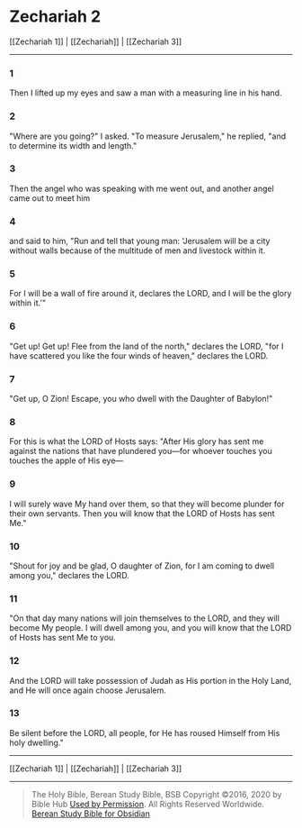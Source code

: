 # Zechariah 2

[[Zechariah 1]] | [[Zechariah]] | [[Zechariah 3]]

---

### 1
Then I lifted up my eyes and saw a man with a measuring line in his hand.

### 2
"Where are you going?" I asked. "To measure Jerusalem," he replied, "and to determine its width and length."

### 3
Then the angel who was speaking with me went out, and another angel came out to meet him

### 4
and said to him, "Run and tell that young man: 'Jerusalem will be a city without walls because of the multitude of men and livestock within it.

### 5
For I will be a wall of fire around it, declares the LORD, and I will be the glory within it.'"

### 6
"Get up! Get up! Flee from the land of the north," declares the LORD, "for I have scattered you like the four winds of heaven," declares the LORD.

### 7
"Get up, O Zion! Escape, you who dwell with the Daughter of Babylon!"

### 8
For this is what the LORD of Hosts says: "After His glory has sent me against the nations that have plundered you—for whoever touches you touches the apple of His eye—

### 9
I will surely wave My hand over them, so that they will become plunder for their own servants. Then you will know that the LORD of Hosts has sent Me."

### 10
"Shout for joy and be glad, O daughter of Zion, for I am coming to dwell among you," declares the LORD.

### 11
"On that day many nations will join themselves to the LORD, and they will become My people. I will dwell among you, and you will know that the LORD of Hosts has sent Me to you.

### 12
And the LORD will take possession of Judah as His portion in the Holy Land, and He will once again choose Jerusalem.

### 13
Be silent before the LORD, all people, for He has roused Himself from His holy dwelling."

---

[[Zechariah 1]] | [[Zechariah]] | [[Zechariah 3]]

---

> The Holy Bible, Berean Study Bible, BSB
> Copyright &copy;2016, 2020 by Bible Hub
> [Used by Permission](https://berean.bible/terms.htm). All Rights Reserved Worldwide.
> [Berean Study Bible for Obsidian](https://github.com/gapmiss/berean-study-bible-for-obsidian)</small>

